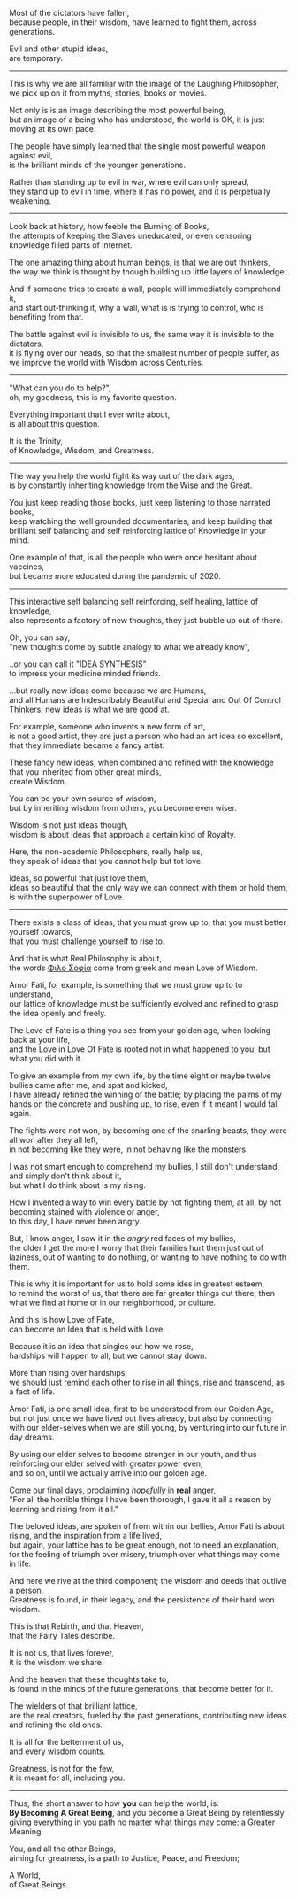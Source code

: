 Most of the dictators have fallen,\
because people, in their wisdom, have learned to fight them, across generations.

Evil and other stupid ideas,\
are temporary.

---

This is why we are all familiar with the image of the Laughing Philosopher,\
we pick up on it from myths, stories, books or movies.

Not only is is an image describing the most powerful being,\
but an image of a being who has understood, the world is OK, it is just moving at its own pace.

The people have simply learned that the single most powerful weapon against evil,\
is the brilliant minds of the younger generations.

Rather than standing up to evil in war, where evil can only spread,\
they stand up to evil in time, where it has no power, and it is perpetually weakening.

---

Look back at history, how feeble the Burning of Books,\
the attempts of keeping the Slaves uneducated, or even censoring knowledge filled parts of internet.

The one amazing thing about human beings, is that we are out thinkers,\
the way we think is thought by though building up little layers of knowledge.

And if someone tries to create a wall, people will immediately comprehend it,\
and start out-thinking it, why a wall, what is is trying to control, who is benefiting from that.

The battle against evil is invisible to us, the same way it is invisible to the dictators,\
it is flying over our heads, so that the smallest number of people suffer, as we improve the world with Wisdom across Centuries.

---

"What can you do to help?",\
oh, my goodness, this is my favorite question.

Everything important that I ever write about,\
is all about this question.

It is the Trinity,\
of Knowledge, Wisdom, and Greatness.

---

The way you help the world fight its way out of the dark ages,\
is by constantly inheriting knowledge from the Wise and the Great.

You just keep reading those books, just keep listening to those narrated books,\
keep watching the well grounded documentaries, and keep building that brilliant self balancing and self reinforcing lattice of Knowledge in your mind.

One example of that, is all the people who were once hesitant about vaccines,\
but became more educated during the pandemic of 2020.

---

This interactive self balancing self reinforcing, self healing, lattice of knowledge,\
also represents a factory of new thoughts, they just bubble up out of there.

Oh, you can say,\
"new thoughts come by subtle analogy to what we already know",

..or you can call it "IDEA SYNTHESIS"\
to impress your medicine minded friends.

...but really new ideas come because we are Humans,\
and all Humans are Indescribably Beautiful and Special and Out Of Control Thinkers; new ideas is what we are good at.

For example, someone who invents a new form of art,\
is not a good artist, they are just a person who had an art idea so excellent, that they immediate became a fancy artist.

These fancy new ideas, when combined and refined with the knowledge that you inherited from other great minds,\
create Wisdom.

You can be your own source of wisdom,\
but by inheriting wisdom from others, you become even wiser.

Wisdom is not just ideas though,\
wisdom is about ideas that approach a certain kind of Royalty.

Here, the non-academic Philosophers, really help us,\
they speak of ideas that you cannot help but tot love.

Ideas, so powerful that just love them,\
ideas so beautiful that the only way we can connect with them or hold them, is with the superpower of Love.

---

There exists a class of ideas, that you must grow up to, that you must better yourself towards,\
that you must challenge yourself to rise to.

And that is what Real Philosophy is about,\
the words [Φιλο Σοφία](https://en.wikipedia.org/wiki/Philosophy) come from greek and mean Love of Wisdom.

Amor Fati, for example, is something that we must grow up to to understand,\
our lattice of knowledge must be sufficiently evolved and refined to grasp the idea openly and freely.

The Love of Fate is a thing you see from your golden age, when looking back at your life,\
and the Love in Love Of Fate is rooted not in what happened to you, but what you did with it.

To give an example from my own life, by the time eight or maybe twelve bullies came after me, and spat and kicked,\
I have already refined the winning of the battle; by placing the palms of my hands on the concrete and pushing up, to rise, even if it meant I would fall again.

The fights were not won, by becoming one of the snarling beasts, they were all won after they all left,\
in not becoming like they were, in not behaving like the monsters.

I was not smart enough to comprehend my bullies, I still don't understand, and simply don't think about it,\
but what I do think about is my rising.

How I invented a way to win every battle by not fighting them, at all, by not becoming stained with violence or anger,\
to this day, I have never been angry.

But, I know anger, I saw it in the *angry* red faces of my bullies,\
the older I get the more I worry that their families hurt them just out of laziness, out of wanting to do nothing, or wanting to have nothing to do with them.

This is why it is important for us to hold some ides in greatest esteem,\
to remind the worst of us, that there are far greater things out there, then what we find at home or in our neighborhood, or culture.

And this is how Love of Fate,\
can become an Idea that is held with Love.

Because it is an idea that singles out how we rose,\
hardships will happen to all, but we cannot stay down.

More than rising over hardships,\
we should just remind each other to rise in all things, rise and transcend, as a fact of life.

Amor Fati, is one small idea, first to be understood from our Golden Age,\
but not just once we have lived out lives already, but also by connecting with our elder-selves when we are still young, by venturing into our future in day dreams.

By using our elder selves to become stronger in our youth, and thus reinforcing our elder selved with greater power even,\
and so on, until we actually arrive into our golden age.

Come our final days, proclaiming *hopefully* in **real** anger,\
"For all the horrible things I have been thorough, I gave it all a reason by learning and rising from it all."

The beloved ideas, are spoken of from within our bellies, Amor Fati is about rising, and the inspiration from a life lived,\
but again, your lattice has to be great enough, not to need an explanation, for the feeling of triumph over misery, triumph over what things may come in life.

And here we rive at the third component; the wisdom and deeds that outlive a person,\
Greatness is found, in their legacy, and the persistence of their hard won wisdom.

This is that Rebirth, and that Heaven,\
that the Fairy Tales describe.

It is not us, that lives forever,\
it is the wisdom we share.

And the heaven that these thoughts take to,\
is found in the minds of the future generations, that become better for it.

The wielders of that brilliant lattice,\
are the real creators, fueled by the past generations, contributing new ideas and refining the old ones.

It is all for the betterment of us,\
and every wisdom counts.

Greatness, is not for the few,\
it is meant for all, including you.

---

Thus, the short answer to how **you** can help the world, is:\
**By Becoming A Great Being**, and you become a Great Being by relentlessly giving everything in you path no matter what things may come: a Greater Meaning.

You, and all the other Beings,\
aiming for greatness, is a path to Justice, Peace, and Freedom;

A World,\
of Great Beings.

